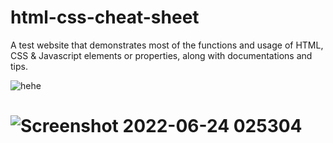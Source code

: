 # html-css-cheat-sheet

A test website that demonstrates most of the functions and usage of HTML, CSS &amp; Javascript elements or properties, along with documentations and tips.


![hehe](https://media0.giphy.com/media/v1.Y2lkPTc5MGI3NjExYm1yZW84MjczZncwOXBwNm5tajhqb3h6Y2dmYWt1ODdrMzNmYnBjYSZlcD12MV9pbnRlcm5hbF9naWZfYnlfaWQmY3Q9Zw/ln1pyztmEDLyoAhAed/giphy.gif)

# ![Screenshot 2022-06-24 025304](https://user-images.githubusercontent.com/76001014/175375825-f1e5003e-688e-4368-b033-3e3d216d42ab.png)
